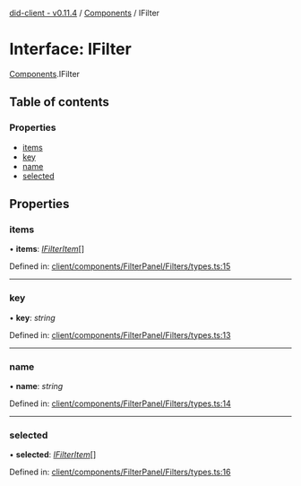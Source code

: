 [did-client - v0.11.4](../README.md) / [Components](../modules/components.md) / IFilter

# Interface: IFilter

[Components](../modules/components.md).IFilter

## Table of contents

### Properties

- [items](components.ifilter.md#items)
- [key](components.ifilter.md#key)
- [name](components.ifilter.md#name)
- [selected](components.ifilter.md#selected)

## Properties

### items

• **items**: [*IFilterItem*](components.ifilteritem.md)[]

Defined in: [client/components/FilterPanel/Filters/types.ts:15](https://github.com/Puzzlepart/did/blob/dev/client/components/FilterPanel/Filters/types.ts#L15)

___

### key

• **key**: *string*

Defined in: [client/components/FilterPanel/Filters/types.ts:13](https://github.com/Puzzlepart/did/blob/dev/client/components/FilterPanel/Filters/types.ts#L13)

___

### name

• **name**: *string*

Defined in: [client/components/FilterPanel/Filters/types.ts:14](https://github.com/Puzzlepart/did/blob/dev/client/components/FilterPanel/Filters/types.ts#L14)

___

### selected

• **selected**: [*IFilterItem*](components.ifilteritem.md)[]

Defined in: [client/components/FilterPanel/Filters/types.ts:16](https://github.com/Puzzlepart/did/blob/dev/client/components/FilterPanel/Filters/types.ts#L16)
